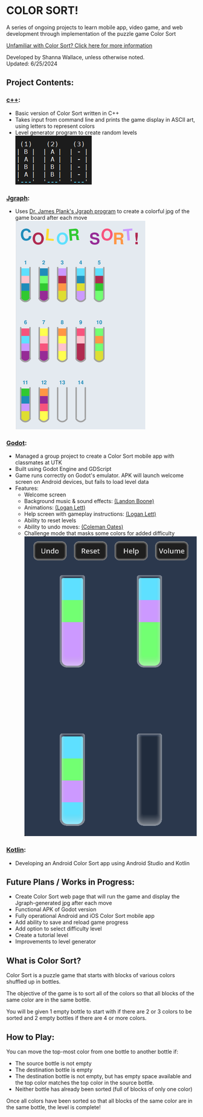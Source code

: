 # COLOR SORT!
A series of ongoing projects to learn mobile app, video game, and web development through implementation of the puzzle game Color Sort<br>

[Unfamiliar with Color Sort? Click here for more information](#what-is-color-sort)<br>

Developed by Shanna Wallace, unless otherwise noted. <br>
Updated: 6/25/2024

## Project Contents:
### [c++](https://github.com/shannaw04/color_sort/tree/main/c%2B%2B): 
* Basic version of Color Sort written in C++ 
* Takes input from command line and prints the game display in ASCII art, using letters to represent colors
* Level generator program to create random levels<br>
![c++](img/initial.png)
### [Jgraph](https://github.com/shannaw04/color_sort_jgraph/tree/fe5ff2453d1089a2ee664c1dc28ccedf509386b4): 
* Uses [Dr. James Plank's Jgraph program](https://web.eecs.utk.edu/~jplank/plank/jgraph/jgraph.html) to create a colorful jpg of the game board after each move<Br>
![jgraph](img/jgraph.jpg)

### [Godot](https://github.com/cs340-24/color_sort/tree/e36a80262ff33a3144d8b7034370c7072463be76): 
* Managed a group project to create a Color Sort mobile app with classmates at UTK 
* Built using Godot Engine and GDScript
* Game runs correctly on Godot's emulator. APK will launch welcome screen on Android devices, but fails to load level data
* Features:
   * Welcome screen
   * Background music & sound effects: [(Landon Boone)](https://github.com/landon-boone2001)
   * Animations: [(Logan Lett)](https://github.com/10-Squares)
   * Help screen with gameplay instructions: [(Logan Lett)](https://github.com/10-Squares)
   * Ability to reset levels
   * Ability to undo moves: [(Coleman Oates)](https://github.com/coates4)
   * Challenge mode that masks some colors for added difficulty <br>
![godot](img/godot.png)

### [Kotlin]():
* Developing an Android Color Sort app using Android Studio and Kotlin

## Future Plans / Works in Progress:
* Create Color Sort web page that will run the game and display the Jgraph-generated jpg after each move
* Functional APK of Godot version
* Fully operational Android and iOS Color Sort mobile app
* Add ability to save and reload game progress
* Add option to select difficulty level
* Create a tutorial level
* Improvements to level generator

## What is Color Sort?
Color Sort is a puzzle game that starts with blocks of various colors shuffled up in bottles. <br>

The objective of the game is to sort all of the colors so that all blocks of the same color are in the same bottle.<br>

You will be given 1 empty bottle to start with if there are 2 or 3 colors to be sorted and 2 empty bottles if there are 4 or more colors.

## How to Play:
You can move the top-most color from one bottle to another bottle if: 
* The source bottle is not empty
* The destination bottle is empty 
* The destination bottle is not empty, but has empty space available and the top color matches the top color in the source bottle.
* Neither bottle has already been sorted (full of blocks of only one color) <br>

Once all colors have been sorted so that all blocks of the same color are in the same bottle, the level is complete! 
